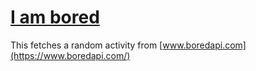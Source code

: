 # [I am bored](https://theblckbird.github.io/iambored)

This fetches a random activity from [www.boredapi.com](https://www.boredapi.com/)
